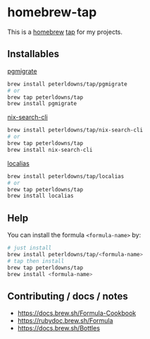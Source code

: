 # homebrew-tap

This is a [homebrew](https://brew.sh) [tap](https://docs.brew.sh/Taps) for my projects.

## Installables

[pgmigrate](https://github.com/peterldowns/pgmigrate)

```bash
brew install peterldowns/tap/pgmigrate
# or
brew tap peterldowns/tap
brew install pgmigrate
```

[nix-search-cli](https://github.com/peterldowns/nix-search-cli)

```bash
brew install peterldowns/tap/nix-search-cli
# or
brew tap peterldowns/tap
brew install nix-search-cli
```

[localias](https://github.com/peterldowns/localias)
```bash
brew install peterldowns/tap/localias
# or
brew tap peterldowns/tap
brew install localias
```

## Help

You can install the formula `<formula-name>` by:

```bash
# just install
brew install peterldowns/tap/<formula-name>
# tap then install
brew tap peterldowns/tap
brew install <formula-name>
```

## Contributing / docs / notes

- https://docs.brew.sh/Formula-Cookbook
- https://rubydoc.brew.sh/Formula
- https://docs.brew.sh/Bottles
